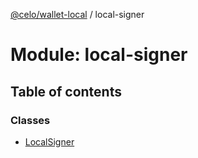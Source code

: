 [@celo/wallet-local](../README.md) / local-signer

# Module: local-signer

## Table of contents

### Classes

- [LocalSigner](../classes/local_signer.LocalSigner.md)
